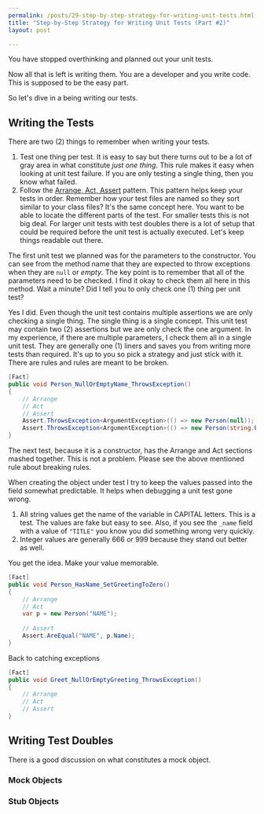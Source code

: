 ```yaml
---
permalink: /posts/29-step-by-step-strategy-for-writing-unit-tests.html
title: "Step-by-Step Strategy for Writing Unit Tests (Part #2)"
layout: post

---
```


You have stopped overthinking and planned out your unit tests.

Now all that is left is writing them. You are a developer and you write code. This is supposed to be the easy part.

So let's dive in a being writing our tests.

## Writing the Tests

There are two (2) things to remember when writing your tests.

1. Test one thing per test. It is easy to say but there turns out to be a lot of gray area in what constitute *just one thing*. This rule makes it easy when looking at unit test failure. If you are only testing a single thing, then you know what failed.
2. Follow the [Arrange, Act, Assert][aaa] pattern. This pattern helps keep your tests in order. Remember how your test files are named so they sort similar to your class files? It's the same concept here. You want to be able to locate the different parts of the test. For smaller tests this is not big deal. For larger unit tests with test doubles there is a lot of setup that could be required before the unit test is actually executed. Let's keep things readable out there.

The first unit test we planned was for the parameters to the constructor. You can see from the method name that they are expected to throw exceptions when they are `null` or *empty*. The key point is to remember that all of the parameters need to be checked. I find it okay to check them all here in this method. Wait a minute? Did I tell you to only check one (1) thing per unit test?

Yes I did. Even though the unit test contains multiple assertions we are only checking a single thing. The single thing is a single concept. This unit test may contain two (2) assertions but we are only check the one argument. In my experience, if there are multiple parameters, I check them all in a single unit test. They are generally one (1) liners and saves you from writing more tests than required. It's up to you so pick a strategy and just stick with it. There are rules and rules are meant to be broken.

```csharp
[Fact]
public void Person_NullOrEmptyName_ThrowsException()
{
    // Arrange
    // Act
    // Assert
    Assert.ThrowsException<ArgumentException>(() => new Person(null));
    Assert.ThrowsException<ArgumentException>(() => new Person(string.Empty));
}
```

The next test, because it is a constructor, has the Arrange and Act sections mashed together. This is not a problem. Please see the above mentioned rule about breaking rules.

When creating the object under test I try to keep the values passed into the field somewhat predictable. It helps when debugging a unit test gone wrong.

1. All string values get the name of the variable in CAPITAL letters. This is a test. The values are fake but easy to see. Also, if you see the `_name` field with a value of `"TITLE"` you know you did something wrong very quickly.
2. Integer values are generally 666 or 999 because they stand out better as well.

You get the idea. Make your value memorable.

```csharp
[Fact]
public void Person_HasName_SetGreetingToZero()
{
    // Arrange
    // Act
    var p = new Person("NAME");
    
    // Assert
    Assert.AreEqual("NAME", p.Name);
}
```

Back to catching exceptions

```csharp
[Fact]
public void Greet_NullOrEmptyGreeting_ThrowsException()
{
    // Arrange
    // Act
    // Assert
}
```

## Writing Test Doubles

There is a good discussion on what constitutes a mock object.

### Mock Objects

### Stub Objects



###

[aaa]:https://docs.microsoft.com/en-us/dotnet/core/testing/unit-testing-best-practices#arranging-your-tests	"Arranging your tests"
[samelang]:https://docs.microsoft.com/en-us/dotnet/core/testing/unit-testing-best-practices#lets-speak-the-same-language	"Let's speak the same language"
[martin]:https://www.martinfowler.com/articles/mocksArentStubs.html	"Mocks Aren't Stubs"



